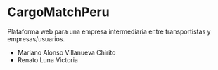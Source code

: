 # CargoMatchPeru
Plataforma web para una empresa intermediaria entre transportistas y empresas/usuarios.
- Mariano Alonso Villanueva Chirito 
- Renato Luna Victoria
